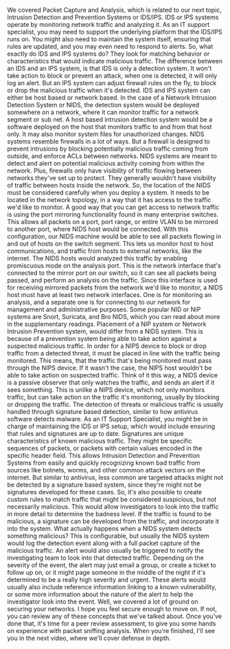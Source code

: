 We covered Packet Capture and Analysis, which is related to our next topic,
Intrusion Detection and Prevention Systems or IDS/IPS. IDS or IPS systems
operate by monitoring network traffic and analyzing it. As an IT support
specialist, you may need to support the underlying platform that the IDS/IPS
runs on. You might also need to maintain the system itself, ensuring that rules
are updated, and you may even need to respond to alerts. So, what exactly do IDS
and IPS systems do? They look for matching behavior or characteristics that
would indicate malicious traffic. The difference between an IDS and an IPS
system, is that IDS is only a detection system. It won't take action to block or
prevent an attack, when one is detected, it will only log an alert. But an IPS
system can adjust firewall rules on the fly, to block or drop the malicious
traffic when it's detected. IDS and IPS system can either be host based or
network based. In the case of a Network Intrusion Detection System or NIDS, the
detection system would be deployed somewhere on a network, where it can monitor
traffic for a network segment or sub net. A host based intrusion detection
system would be a software deployed on the host that monitors traffic to and
from that host only. It may also monitor system files for unauthorized changes.
NIDS systems resemble firewalls in a lot of ways. But a firewall is designed to
prevent intrusions by blocking potentially malicious traffic coming from
outside, and enforce ACLs between networks. NIDS systems are meant to detect and
alert on potential malicious activity coming from within the network. Plus,
firewalls only have visibility of traffic flowing between networks they've set
up to protect. They generally wouldn't have visibility of traffic between hosts
inside the network. So, the location of the NIDS must be considered carefully
when you deploy a system. It needs to be located in the network topology, in a
way that it has access to the traffic we'd like to monitor. A good way that you
can get access to network traffic is using the port mirroring functionality
found in many enterprise switches. This allows all packets on a port, port
range, or entire VLAN to be mirrored to another port, where NIDS host would be
connected. With this configuration, our NIDS machine would be able to see all
packets flowing in and out of hosts on the switch segment. This lets us monitor
host to host communications, and traffic from hosts to external networks, like
the internet. The NIDS hosts would analyzed this traffic by enabling promiscuous
mode on the analysis port. This is the network interface that's connected to the
mirror port on our switch, so it can see all packets being passed, and perform
an analysis on the traffic. Since this interface is used for receiving mirrored
packets from the network we'd like to monitor, a NIDS host must have at least
two network interfaces. One is for monitoring an analysis, and a separate one is
for connecting to our network for management and administrative purposes. Some
popular NID or NIP systems are Snort, Suricata, and Bro NIDS, which you can read
about more in the supplementary readings. Placement of a NIP system or Network
Intrusion Prevention system, would differ from a NIDS system. This is because of
a prevention system being able to take action against a suspected malicious
traffic. In order for a NIPS device to block or drop traffic from a detected
threat, it must be placed in line with the traffic being monitored. This means,
that the traffic that's being monitored must pass through the NIPS device. If it
wasn't the case, the NIPS host wouldn't be able to take action on suspected
traffic. Think of it this way, a NIDS device is a passive observer that only
watches the traffic, and sends an alert if it sees something. This is unlike a
NIPS device, which not only monitors traffic, but can take action on the traffic
it's monitoring, usually by blocking or dropping the traffic. The detection of
threats or malicious traffic is usually handled through signature based
detection, similar to how antivirus software detects malware. As an IT Support
Specialist, you might be in charge of maintaining the IDS or IPS setup, which
would include ensuring that rules and signatures are up to date. Signatures are
unique characteristics of known malicious traffic. They might be specific
sequences of packets, or packets with certain values encoded in the specific
header field. This allows Intrusion Detection and Prevention Systems from easily
and quickly recognizing known bad traffic from sources like botnets, worms, and
other common attack vectors on the internet. But similar to antivirus, less
common are targeted attacks might not be detected by a signature based system,
since they're might not be signatures developed for these cases. So, it's also
possible to create custom rules to match traffic that might be considered
suspicious, but not necessarily malicious. This would allow investigators to
look into the traffic in more detail to determine the badness level. If the
traffic is found to be malicious, a signature can be developed from the traffic,
and incorporate it into the system. What actually happens when a NIDS system
detects something malicious? This is configurable, but usually the NIDS system
would log the detection event along with a full packet capture of the malicious
traffic. An alert would also usually be triggered to notify the investigating
team to look into that detected traffic. Depending on the severity of the event,
the alert may just email a group, or create a ticket to follow up on, or it
might page someone in the middle of the night if it's determined to be a really
high severity and urgent. These alerts would usually also include reference
information linking to a known vulnerability, or some more information about the
nature of the alert to help the investigator look into the event. Well, we
covered a lot of ground on securing your networks. I hope you feel secure enough
to move on. If not, you can review any of these concepts that we've talked
about. Once you've done that, it's time for a peer review assessment, to give
you some hands on experience with packet sniffing analysis. When you're
finished, I'll see you in the next video, where we'll cover defense in depth.
